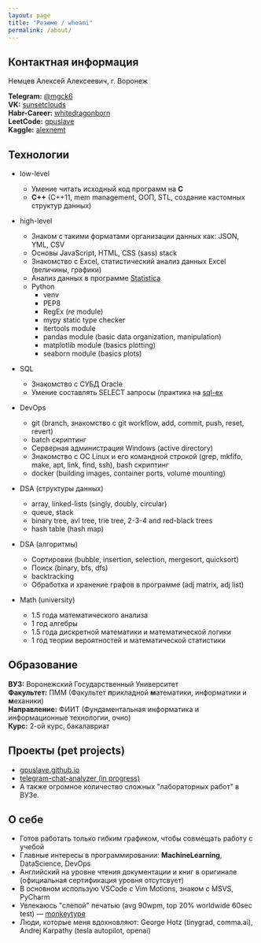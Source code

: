 ```yaml
---
layout: page
title: "Резюме / whoami"
permalink: /about/
---
```

## Контактная информация
Немцев Алексей Алексеевич, г. Воронеж  
  

**Telegram:** [@mgck6](https://t.me/mgck6)  
**VK:** [sunsetclouds](https://vk.com/sunsetclouds)  
**Habr-Career:** [whitedragonborn](https://career.habr.com/whitedragonborn)  
**LeetCode:** [gpuslave](https://leetcode.com/gpuslave/)  
**Kaggle:** [alexnemt](https://www.kaggle.com/alexnemt)  
  

## Технологии
- low-level
  - Умение читать исходный код программ на **C**
  - **C++** (C++11, mem management, ООП, STL, создание кастомных структур данных)

- high-level
  - Знаком с такими форматами организации данных как: JSON, YML, CSV
  - Основы JavaScript, HTML, CSS (sass) stack
  - Знакомство с Excel, статистический анализ данных Excel (величины, графики)
  - Анализ данных в программе [Statistica](https://en.wikipedia.org/wiki/Statistica)
  - Python 
    - venv 
    - PEP8
    - RegEx (*re* module)
    - mypy static type checker
    - itertools module
    - pandas module (basic data organization, manipulation)
    - matplotlib module (basics plotting)
    - seaborn module (basics plots)

- SQL
  - Знакомство с СУБД Oracle
  - Умение составлять SELECT запросы (практика на [sql-ex](https://sql-ex.ru/)

- DevOps
  - git (branch, знакомство с git workflow, add, commit, push, reset, revert)
  - batch скриптинг
  - Серверная администрация Windows (active directory)
  - Знакомство с ОС Linux и его командной строкой (grep, mkfifo, make, apt, link, find, ssh), bash скриптинг
  - docker (building images, container ports, volume mounting)

- DSA (структуры данных)
  - array, linked-lists (singly, doubly, circular)
  - queue, stack
  - binary tree, avl tree, trie tree, 2-3-4 and red-black trees
  - hash table (hash map)

- DSA (алгоритмы)
  - Сортировки (bubble, insertion, selection, mergesort, quicksort)
  - Поиск (binary, bfs, dfs)
  - backtracking
  - Обработка и хранение графов в программе (adj matrix, adj list)

- Math (university)
  - 1.5 года математического анализа 
  - 1 год алгебры
  - 1.5 года дискретной математики и математической логики
  - 1 год теории вероятностей и математической статистики
    
  
## Образование
**ВУЗ:** Воронежский Государственный Университет \
**Факультет:** ПММ (Факультет **п**рикладной **м**атематики, информатики и **м**еханики) \
**Направление:** ФИИТ (Фундаментальная информатика и информационные технологии, очно) \
**Курс:** 2-ой курс, бакалавриат
  
## Проекты (pet projects)
- [gpuslave.github.io](https://github.com/gpuslave/gpuslave.github.io)
- [telegram-chat-analyzer (in progress)](https://github.com/gpuslave/telegram-chat-analyzer) 
- А также огромное количество сложных "лабораторных работ" в ВУЗе.

## О себе
- Готов работать только гибким графиком, чтобы совмещать работу с учебой
- Главные интересы в программировании: **MachineLearning**, DataScience, DevOps
- Английский на уровне чтения документации и книг в оригинале (официальная сертификация уровня отсутсвует)
- В основном использую VSCode с Vim Motions, знаком с MSVS, PyCharm
- Увлекаюсь "слепой" печатью (avg 90wpm, top 20% worldwide 60sec test) — [monkeytype](https://monkeytype.com/profile/sunsetclouds.)
- Люди, которые меня вдохновляют: George Hotz (tinygrad, comma.ai), Andrej Karpathy (tesla autopilot, openai) 




<!-- [jekyll][jekyll-organization] /
[jekyll-organization]: https://github.com/jekyll -->
